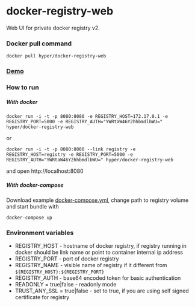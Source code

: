 # docker-registry-web

Web UI for private docker registry v2.

### Docker pull command

    docker pull hyper/docker-registry-web

### [Demo](http://mkuchin.github.io/)


### How to run
##### With docker

    docker run -i -t -p 8080:8080 -e REGISTRY_HOST=172.17.0.1 -e REGISTRY_PORT=5000 -e REGISTRY_AUTH="YWRtaW46Y2hhbmdlbWU=" hyper/docker-registry-web

or

    docker run -i -t -p 8080:8080 --link registry -e REGISTRY_HOST=registry -e REGISTRY_PORT=5000 -e REGISTRY_AUTH="YWRtaW46Y2hhbmdlbWU=" hyper/docker-registry-web
and open http://localhost:8080
##### With docker-compose
Download example [docker-compose.yml](https://raw.githubusercontent.com/mkuchin/docker-registry-web/master/docker-compose.yml), change path to registry volume and start bundle with

    docker-compose up

### Environment variables
* REGISTRY_HOST - hostname of docker registry, if registry running in docker should be link name or point to container internal ip address
* REGISTRY_PORT - port of docker registry
* REGISTRY_NAME - visible name of registry if it different from `${REGISTRY_HOST}:${REGISTRY_PORT}`
* REGISTRY_AUTH - base64 encoded token for basic authentication
* READONLY = true|false - readonly mode
* TRUST_ANY_SSL = true|false - set to true, if you are using self signed certificate for registry